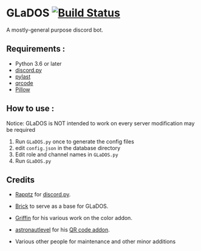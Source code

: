 # GLaDOS [![Build Status](https://travis-ci.com/T3CHNOLOG1C/GLaDOS.svg?branch=master)](https://travis-ci.com/T3CHNOLOG1C/GLaDOS)
A mostly-general purpose discord bot.

## Requirements :

- Python 3.6 or later
- [discord.py]((https://github.com/Rapptz/discord.py/tree/rewrite))
- [pylast](https://github.com/pylast/pylast)
- [qrcode](https://github.com/lincolnloop/python-qrcode)
- [Pillow](https://github.com/python-pillow/Pillow)

## How to use :

Notice: GLaDOS is NOT intended to work on every server modification may be required

1. Run `GLaDOS.py` once to generate the config files
2. edit `config.json` in the database directory
3. Edit role and channel names in `GLaDOS.py`
4. Run `GLaDOS.py`

## Credits

- [Rapptz](https://github.com/Rapptz) for [discord.py](https://github.com/Rapptz/discord.py/tree/rewrite).

- [Brick](https://github.com/T3CHNOLOG1C/Brick) to serve as a base for GLaDOS.

- [Griffin](https://github.com/GriffinG1) for his various work on the color addon.

- [astronautlevel](https://github.com/astronautlevel2) for his [QR code addon](https://github.com/astronautlevel2/Discord-Cogs/blob/master/qrgen.py).

- Various other people for maintenance and other minor additions